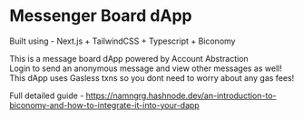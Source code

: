# Messenger Board dApp

Built using - Next.js + TailwindCSS + Typescript + Biconomy

This is a message board dApp powered by Account Abstraction <br />
Login to send an anonymous message and view other messages as well! <br />
This dApp uses Gasless txns so you dont need to worry about any gas fees!

Full detailed guide - https://namngrg.hashnode.dev/an-introduction-to-biconomy-and-how-to-integrate-it-into-your-dapp
